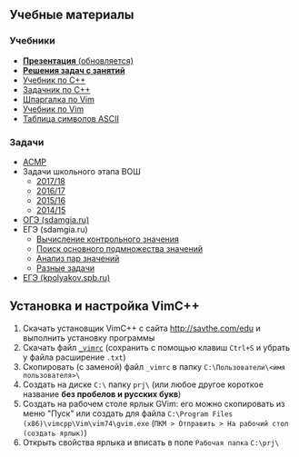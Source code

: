## Учебные материалы
### Учебники
* [**Презентация** (обновляется)](l1.pdf)
* [**Решения задач с занятий**](tree/master/Занятия/)
* [Учебник по С++](Учебник.pdf)
* [Задачник по С++](Задачник.pdf)
* [Шпаргалка по Vim](vimtips.pdf)
* [Учебник по Vim](prosto-o-vim.pdf)
* [Таблица символов ASCII](ASCII.pdf)
### Задачи
* [ACMP](https://acmp.ru/asp/do/index.asp?main=course&id_course=1)
* Задачи школьного этапа ВОШ
	* [2017/18](Задачи/2017-1.pdf)
	* [2016/17](Задачи/2016-1.pdf)
	* [2015/16](Задачи/2015-1.pdf)
	* [2014/15](Задачи/2014-1.pdf)
* [ОГЭ (sdamgia.ru)](https://inf-oge.sdamgia.ru/test?theme=20)
* ЕГЭ (sdamgia.ru)
	* [Вычисление контрольного значения](https://inf-ege.sdamgia.ru/test?theme=292)
	* [Поиск основного подмножества значений](https://inf-ege.sdamgia.ru/test?theme=294)
	* [Анализ пар значений](https://inf-ege.sdamgia.ru/test?theme=197)
	* [Разные задачи](https://inf-ege.sdamgia.ru/test?theme=303)
* [ЕГЭ (kpolyakov.spb.ru)](http://kpolyakov.spb.ru/school/ege/gen.php?action=viewAllEgeNo&egeId=27&cat89=on&cat90=on)

## Установка и настройка VimC++
1. Скачать установщик VimC++ с сайта http://savthe.com/edu и выполнить установку программы
2. Скачать файл [`_vimrc`](https://raw.githubusercontent.com/hant05080/lessons/master/_vimrc) (сохранить с помощью клавиш `Ctrl+S` и убрать у файла расширение `.txt`)
3. Скопировать (с заменой) файл `_vimrc` в папку `C:\Пользователи\<имя пользователя>\`
4. Создать на диске `C:\` папку `prj\` (или любое другое короткое название **без пробелов и русских букв**)
5. Создать на рабочем столе ярлык GVim: его можно скопировать из меню "Пуск" или создать для файла `C:\Program Files (x86)\vimcpp\Vim\vim74\gvim.exe` (`ПКМ > Отправить > На рабочий стол (создать ярлык)`)
6. Открыть свойства ярлыка и вписать в поле `Рабочая папка` `C:\prj\`
